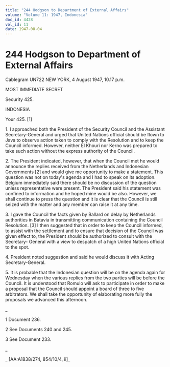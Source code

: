 ```yaml
---
title: "244 Hodgson to Department of External Affairs"
volume: "Volume 11: 1947, Indonesia"
doc_id: 4428
vol_id: 11
date: 1947-08-04
---
```


# 244 Hodgson to Department of External Affairs

Cablegram UN722 NEW YORK, 4 August 1947, 10.17 p.m.

MOST IMMEDIATE SECRET

Security 425.

INDONESIA

Your 425. [1]

1\. I approached both the President of the Security Council and the Assistant Secretary-General and urged that United Nations official should be flown to Java to observe action taken to comply with the Resolution and to keep the Council informed. However, neither El Khouri nor Kerno was prepared to take such action without the express authority of the Council.

2\. The President indicated, however, that when the Council met he would announce the replies received from the Netherlands and Indonesian Governments [2] and would give me opportunity to make a statement. This question was not on today's agenda and I had to speak on its adoption. Belgium immediately said there should be no discussion of the question unless representative were present. The President said his statement was confined to information and he hoped mine would be also. However, we shall continue to press the question and it is clear that the Council is still seized with the matter and any member can raise it at any time.

3\. I gave the Council the facts given by Ballard on delay by Netherlands authorities in Batavia in transmitting communication containing the Council Resolution. [3] I then suggested that in order to keep the Council informed, to assist with the settlement and to ensure that decision of the Council was given effect to, the President should be authorized to consult with the Secretary- General with a view to despatch of a high United Nations official to the spot.

4\. President noted suggestion and said he would discuss it with Acting Secretary-General.

5\. It is probable that the Indonesian question will be on the agenda again for Wednesday when the various replies from the two parties will be before the Council. It is understood that Romulo will ask to participate in order to make a proposal that the Council should appoint a board of three to five arbitrators. We shall take the opportunity of elaborating more fully the proposals we advanced this afternoon.

_

1 Document 236.

2 See Documents 240 and 245.

3 See Document 233.

_

_ [AA:A1838/274, 854/10/4, ii]_
